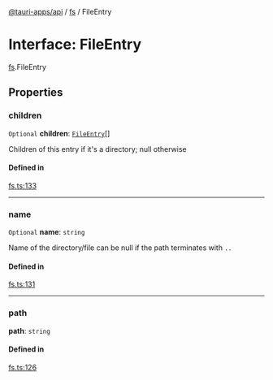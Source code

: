 [@tauri-apps/api](../README.md) / [fs](../modules/fs.md) / FileEntry

# Interface: FileEntry

[fs](../modules/fs.md).FileEntry

## Properties

### children

 `Optional` **children**: [`FileEntry`](fs.FileEntry.md)[]

Children of this entry if it's a directory; null otherwise

#### Defined in

[fs.ts:133](https://github.com/tauri-apps/tauri/blob/b1d5342/tooling/api/src/fs.ts#L133)

___

### name

 `Optional` **name**: `string`

Name of the directory/file
can be null if the path terminates with `..`

#### Defined in

[fs.ts:131](https://github.com/tauri-apps/tauri/blob/b1d5342/tooling/api/src/fs.ts#L131)

___

### path

 **path**: `string`

#### Defined in

[fs.ts:126](https://github.com/tauri-apps/tauri/blob/b1d5342/tooling/api/src/fs.ts#L126)
